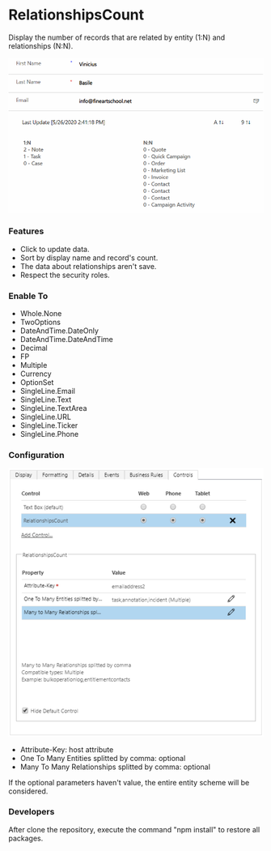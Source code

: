 # RelationshipsCount

Display the number of records that are related by entity (1:N) and relationships (N:N).

![alt text](https://github.com/VinnyDyn/RelationshipsCount/blob/master/images/demo-relationshipscount.gif)

### Features
- Click to update data.
- Sort by display name and record's count.
- The data about relationships aren't save.
- Respect the security roles.

### Enable To
- Whole.None
- TwoOptions
- DateAndTime.DateOnly
- DateAndTime.DateAndTime
- Decimal
- FP
- Multiple
- Currency
- OptionSet
- SingleLine.Email
- SingleLine.Text
- SingleLine.TextArea
- SingleLine.URL
- SingleLine.Ticker
- SingleLine.Phone

### Configuration
![alt text](https://github.com/VinnyDyn/RelationshipsCount/blob/master/images/config-relationshipscount.png)
- Attribute-Key: host attribute
- One To Many Entities splitted by comma: optional
- Many To Many Relationships splitted by comma: optional

If the optional parameters haven't value, the entire entity scheme will be considered.

### Developers
After clone the repository, execute the command "npm install" to restore all packages.
